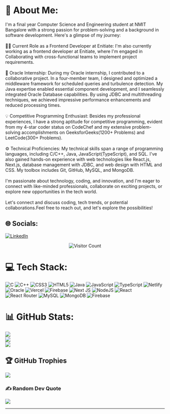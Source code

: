 # 💫 About Me:
I'm a final year Computer Science and Engineering student at NMIT Bangalore with a strong passion for problem-solving and a background in software development. Here's a glimpse of my journey:<br><br>👨‍💻 Current Role as a Frontend Developer at Enitiate: I'm also currently working as a frontend developer at Enitiate, where I'm engaged in Collaborating with cross-functional teams to implement project requirements.<br><br>🎯 Oracle Internship: During my Oracle internship, I contributed to a collaborative project. In a four-member team, I designed and optimized a middleware framework for scheduled queries and turbulence detection. My Java expertise enabled essential component development, and I seamlessly integrated Oracle Database capabilities. By using JDBC and multithreading techniques, we achieved impressive performance enhancements and reduced processing times.<br><br>💡 Competitive Programming Enthusiast: Besides my professional experiences, I have a strong aptitude for competitive programming, evident from my 4-star coder status on CodeChef and my extensive problem-solving accomplishments on GeeksforGeeks(1200+ Problems) and LeetCode(300+ Problems).<br><br>⚙️ Technical Proficiencies: My technical skills span a range of programming languages, including C/C++, Java, JavaScript(TypeScript), and SQL. I've also gained hands-on experience with web technologies like React.js, Next.js, database management with JDBC, and web design with HTML and CSS. My toolbox includes Git, GitHub, MySQL, and MongoDB.<br><br>I'm passionate about technology, coding, and innovation, and I'm eager to connect with like-minded professionals, collaborate on exciting projects, or explore new opportunities in the tech world.<br><br>Let's connect and discuss coding, tech trends, or potential collaborations.Feel free to reach out, and let's explore the possibilities!


## 🌐 Socials:
[![LinkedIn](https://img.shields.io/badge/LinkedIn-%230077B5.svg?logo=linkedin&logoColor=white)](https://www.linkedin.com/in/snehil-thakur-b894551b6/) 
<p align="center">
  <img src="https://visitcount.itsvg.in/api?id=snehil21&icon=0&color=0" alt="Visitor Count" />
</p>


# 💻 Tech Stack:
![C](https://img.shields.io/badge/c-%2300599C.svg?style=for-the-badge&logo=c&logoColor=white) ![C++](https://img.shields.io/badge/c++-%2300599C.svg?style=for-the-badge&logo=c%2B%2B&logoColor=white) ![CSS3](https://img.shields.io/badge/css3-%231572B6.svg?style=for-the-badge&logo=css3&logoColor=white) ![HTML5](https://img.shields.io/badge/html5-%23E34F26.svg?style=for-the-badge&logo=html5&logoColor=white) ![Java](https://img.shields.io/badge/java-%23ED8B00.svg?style=for-the-badge&logo=openjdk&logoColor=white) ![JavaScript](https://img.shields.io/badge/javascript-%23323330.svg?style=for-the-badge&logo=javascript&logoColor=%23F7DF1E) ![TypeScript](https://img.shields.io/badge/typescript-%23007ACC.svg?style=for-the-badge&logo=typescript&logoColor=white) ![Netlify](https://img.shields.io/badge/netlify-%23000000.svg?style=for-the-badge&logo=netlify&logoColor=#00C7B7) ![Oracle](https://img.shields.io/badge/Oracle-F80000?style=for-the-badge&logo=oracle&logoColor=white) ![Vercel](https://img.shields.io/badge/vercel-%23000000.svg?style=for-the-badge&logo=vercel&logoColor=white) ![Firebase](https://img.shields.io/badge/firebase-%23039BE5.svg?style=for-the-badge&logo=firebase) ![Next JS](https://img.shields.io/badge/Next-black?style=for-the-badge&logo=next.js&logoColor=white) ![NodeJS](https://img.shields.io/badge/node.js-6DA55F?style=for-the-badge&logo=node.js&logoColor=white) ![React](https://img.shields.io/badge/react-%2320232a.svg?style=for-the-badge&logo=react&logoColor=%2361DAFB) ![React Router](https://img.shields.io/badge/React_Router-CA4245?style=for-the-badge&logo=react-router&logoColor=white) ![MySQL](https://img.shields.io/badge/mysql-%2300000f.svg?style=for-the-badge&logo=mysql&logoColor=white) ![MongoDB](https://img.shields.io/badge/MongoDB-%234ea94b.svg?style=for-the-badge&logo=mongodb&logoColor=white) ![Firebase](https://img.shields.io/badge/Firebase-039BE5?style=for-the-badge&logo=Firebase&logoColor=white)
# 📊 GitHub Stats:
![](https://github-readme-stats.vercel.app/api?username=snehil21&theme=dark&hide_border=false&include_all_commits=true&count_private=true)<br/>
![](https://github-readme-streak-stats.herokuapp.com/?user=snehil21&theme=dark&hide_border=false)<br/>
![](https://github-readme-stats.vercel.app/api/top-langs/?username=snehil21&theme=dark&hide_border=false&include_all_commits=true&count_private=true&layout=compact)

## 🏆 GitHub Trophies
![](https://github-profile-trophy.vercel.app/?username=snehil21&theme=radical&no-frame=false&no-bg=true&margin-w=4)

### ✍️ Random Dev Quote
![](https://quotes-github-readme.vercel.app/api?type=horizontal&theme=radical)

<!-- ### 🔝 Top Contributed Repo
![](https://github-contributor-stats.vercel.app/api?username=snehil21&limit=5&theme=dark&combine_all_yearly_contributions=true)-->

<!--### 😂 Random Dev Meme
<img src='https://randommeme-five.vercel.app/' style="height: 400px;"/> -->

---
<!--[![](https://visitcount.itsvg.in/api?id=snehil21&icon=0&color=0)](https://visitcount.itsvg.in)-->

